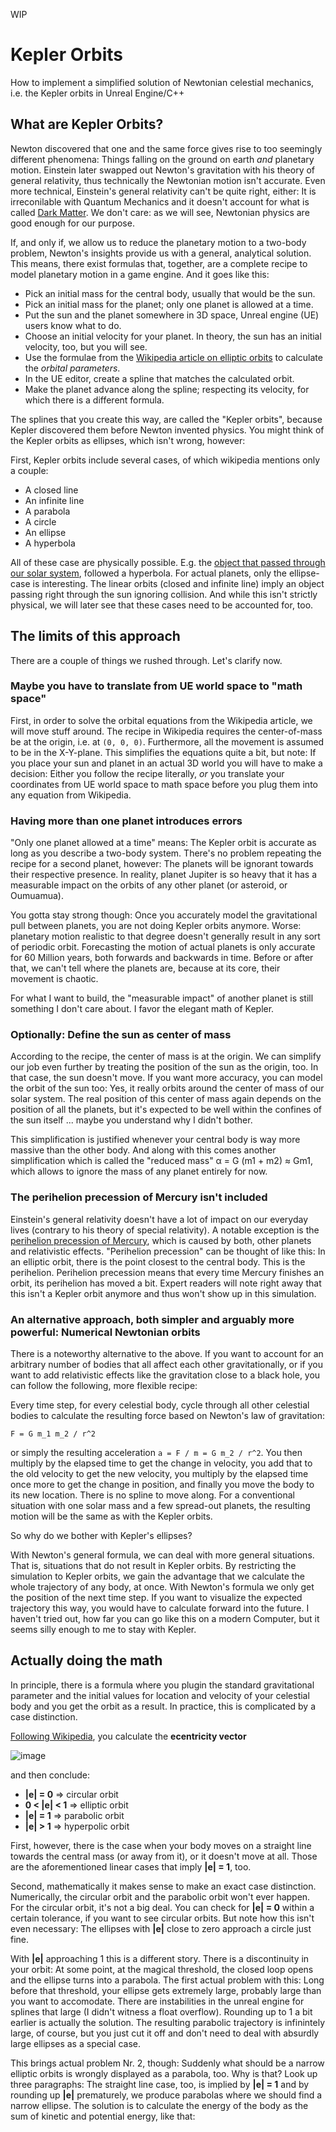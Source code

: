 WIP

# Kepler Orbits

How to implement a simplified solution of Newtonian celestial mechanics, i.e. the Kepler orbits in Unreal Engine/C++

## What are Kepler Orbits?

Newton discovered that one and the same force gives rise to too seemingly different phenomena:
Things falling on the ground on earth *and* planetary motion.
Einstein later swapped out Newton's gravitation with his theory of general relativity, thus technically the Newtonian motion isn't accurate.
Even more technical, Einstein's general relativity can't be quite right, either:
It is irreconilable with Quantum Mechanics and it doesn't account for what is called [Dark Matter](https://en.wikipedia.org/wiki/Dark_matter).
We don't care: as we will see, Newtonian physics are good enough for our purpose.

If, and only if, we allow us to reduce the planetary motion to a two-body problem, Newton's insights provide us with a general, analytical solution.
This means, there exist formulas that, together, are a complete recipe to model planetary motion in a game engine.
And it goes like this:

* Pick an initial mass for the central body, usually that would be the sun.
* Pick an initial mass for the planet; only one planet is allowed at a time.
* Put the sun and the planet somewhere in 3D space, Unreal engine (UE) users know what to do.
* Choose an initial velocity for your planet. In theory, the sun has an initial velocity, too, but you will see.
* Use the formulae from the [Wikipedia article on elliptic orbits](https://en.wikipedia.org/wiki/Elliptic_orbit) to calculate the *orbital parameters*.
* In the UE editor, create a spline that matches the calculated orbit.
* Make the planet advance along the spline; respecting its velocity, for which there is a different formula.

The splines that you create this way, are called the "Kepler orbits", because Kepler discovered them before Newton invented physics.
You might think of the Kepler orbits as ellipses, which isn't wrong, however:

First, Kepler orbits include several cases, of which wikipedia mentions only a couple:

* A closed line
* An infinite line
* A parabola
* A circle
* An ellipse
* A hyperbola

All of these case are physically possible.
E.g. the [object that passed through our solar system](https://en.wikipedia.org/wiki/%CA%BBOumuamua), followed a hyperbola.
For actual planets, only the ellipse-case is interesting.
The linear orbits (closed and infinite line) imply an object passing right through the sun ignoring collision.
And while this isn't strictly physical, we will later see that these cases need to be accounted for, too.

## The limits of this approach

There are a couple of things we rushed through.
Let's clarify now.

### Maybe you have to translate from UE world space to "math space"

First, in order to solve the orbital equations from the Wikipedia article, we will move stuff around.
The recipe in Wikipedia requires the center-of-mass be at the origin, i.e. at `(0, 0, 0)`.
Furthermore, all the movement is assumed to be in the X-Y-plane.
This simplifies the equations quite a bit, but note:
If you place your sun and planet in an actual 3D world you will have to make a decision:
Either you follow the recipe literally, *or* you translate your coordinates from UE world space to math space before you plug them into any equation from Wikipedia.

### Having more than one planet introduces errors

"Only one planet allowed at a time" means:
The Kepler orbit is accurate as long as you describe a two-body system.
There's no problem repeating the recipe for a second planet, however:
The planets will be ignorant towards their respective presence.
In reality, planet Jupiter is so heavy that it has a measurable impact on the orbits of any other planet (or asteroid, or Oumuamua).

You gotta stay strong though:
Once you accurately model the gravitational pull between planets, you are not doing Kepler orbits anymore.
Worse: planetary motion realistic to that degree doesn't generally result in any sort of periodic orbit.
Forecasting the motion of actual planets is only accurate for 60 Million years, both forwards and backwards in time.
Before or after that, we can't tell where the planets are, because at its core, their movement is chaotic.

For what I want to build, the "measurable impact" of another planet is still something I don't care about.
I favor the elegant math of Kepler.

### Optionally: Define the sun as center of mass

According to the recipe, the center of mass is at the origin.
We can simplify our job even further by treating the position of the sun as the origin, too.
In that case, the sun doesn't move.
If you want more accuracy, you can model the orbit of the sun too:
Yes, it really orbits around the center of mass of our solar system.
The real position of this center of mass again depends on the position of all the planets, but it's expected to be well within the confines of the sun itself ...
maybe you understand why I didn't bother.

This simplification is justified whenever your central body is way more massive than the other body.
And along with this comes another simplification which is called the "reduced mass" α = G (m1 + m2) ≈ Gm1, which allows to ignore the mass of any planet entirely for now.

### The perihelion precession of Mercury isn't included

Einstein's general relativity doesn't have a lot of impact on our everyday lives (contrary to his theory of special relativity).
A notable exception is the [perihelion precession of Mercury](https://en.wikipedia.org/wiki/Tests_of_general_relativity#Perihelion_precession_of_Mercury), which is caused by both, other planets and relativistic effects.
"Perihelion precession" can be thought of like this:
In an elliptic orbit, there is the point closest to the central body.
This is the perihelion.
Perihelion precession means that every time Mercury finishes an orbit, its perihelion has moved a bit.
Expert readers will note right away that this isn't a Kepler orbit anymore and thus won't show up in this simulation. 

### An alternative approach, both simpler and arguably more powerful: Numerical Newtonian orbits

There is a noteworthy alternative to the above.
If you want to account for an arbitrary number of bodies that all affect each other gravitationally,
or if you want to add relativistic effects like the gravitation close to a black hole,
you can follow the following, more flexible recipe:

Every time step, for every celestial body, cycle through all other celestial bodies to calculate the resulting force based on Newton's law of gravitation:

`F = G m_1 m_2 / r^2`

or simply the resulting acceleration `a = F / m = G m_2 / r^2`.
You then multiply by the elapsed time to get the change in velocity,
you add that to the old velocity to get the new velocity,
you multiply by the elapsed time once more to get the change in position,
and finally you move the body to its new location.
There is no spline to move along.
For a conventional situation with one solar mass and a few spread-out planets, the resulting motion will be the same as with the Kepler orbits.

So why do we bother with Kepler's ellipses?

With Newton's general formula, we can deal with more general situations.
That is, situations that do not result in Kepler orbits.
By restricting the simulation to Kepler orbits, we gain the advantage that we calculate the whole trajectory of any body, at once.
With Newton's formula we only get the position of the next time step.
If you want to visualize the expected trajectory this way, you would have to calculate forward into the future.
I haven't tried out, how far you can go like this on a modern Computer, but it seems silly enough to me to stay with Kepler.

## Actually doing the math

In principle, there is a formula where you plugin the standard gravitational parameter and the initial values for location and velocity of your celestial body and you get the orbit as a result.
In practice, this is complicated by a case distinction.

[Following Wikipedia](https://en.wikipedia.org/wiki/Eccentricity_vector), you calculate the **ecentricity vector** 

![image](https://user-images.githubusercontent.com/6209273/193174171-347f7189-a69f-4067-a3a9-54ff8e67b18b.png)

and then conclude:

* **|e| = 0** => circular orbit
* **0 < |e| < 1** => elliptic orbit
* **|e| = 1** => parabolic orbit
* **|e| > 1** => hyperpolic orbit

First, however, there is the case when your body moves on a straight line towards the central mass (or away from it), or it doesn't move at all.
Those are the aforementioned linear cases that imply **|e| = 1**, too.

Second, mathematically it makes sense to make an exact case distinction.
Numerically, the circular orbit and the parabolic orbit won't ever happen.
For the circular orbit, it's not a big deal.
You can check for **|e| = 0** within a certain tolerance, if you want to see circular orbits.
But note how this isn't even necessary: The ellipses with **|e|** close to zero approach a circle just fine.

With **|e|** approaching 1 this is a different story.
There is a discontinuity in your orbit: At some point, at the magical threshold, the closed loop opens and the ellipse turns into a parabola.
The first actual problem with this: Long before that threshold, your ellipse gets extremely large, probably large than you want to accomodate.
There are instabilities in the unreal engine for splines that large (I didn't witness a float overflow).
Rounding up to 1 a bit earlier is actually the solution.
The resulting parabolic trajectory is infinintely large, of course, but you just cut it off and don't need to deal with absurdly large ellipses as a special case.

This brings actual problem Nr. 2, though:
Suddenly what should be a narrow elliptic orbits is wrongly displayed as a parabola, too.
Why is that?
Look up three paragraphs: The straight line case, too, is implied by **|e| = 1** and by rounding up **|e|** prematurely, we produce parabolas where we should find a narrow ellipse.
The solution is to calculate the energy of the body as the sum of kinetic and potential energy, like that:


